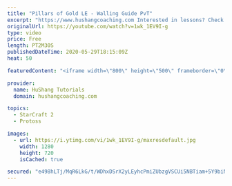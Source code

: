 ```yaml
---
title: "Pillars of Gold LE - Walling Guide PvT"
excerpt: "https://www.hushangcoaching.com Interested in lessons? Check out the website for more information ------------------------------------------------------------------------------------------------------- Want to support HuShang Tutorials directly? Patreon is a website where you can contribute a monthly"
originalUrl: https://youtube.com/watch?v=1wk_1EV9I-g
type: video
price: Free
length: PT2M30S
publishedDateTime: 2020-05-29T18:15:09Z
heat: 50

featuredContent: "<iframe width=\"800\" height=\"500\" frameborder=\"0\" src=\"https://www.youtube.com/embed/1wk_1EV9I-g\" allow=\"accelerometer; autoplay; encrypted-media; gyroscope; picture-in-picture\" allowfullscreen></iframe>"

provider:
  name: HuShang Tutorials
  domain: hushangcoaching.com

topics:
  - StarCraft 2
  - Protoss

images:
  - url: https://i.ytimg.com/vi/1wk_1EV9I-g/maxresdefault.jpg
    width: 1280
    height: 720
    isCached: true

secured: "e498hLTj/MqR6LkG/t/WDhxDSrX2yLEyhcPmiZUbzgVSCUi5NBTiam+5Y9biNY9IdZJFt6pjc4z0Iv/W82XuSHf5XJXS4suJcXxpzA5Oct6JP0drT3eQlUAeOfJHQeaCykN8liqaPYK8LZ3j3pvTgxNk6qy8E26Nlv13I3H5CfyE7McUpspfST0wXu3lmZE+/f7SR3KnV6Uf2eUdAFmZ/qAD3aoXWGrrlcC2K6z5MOxdnVgOWIvtiJ9u/BKpVpyH9lPVMqGP90oH1BG1y1j0Zcnwq9SAwp5SUJzOaVeuwfswOI/pPUqJlN/k4Dl1IbdQOpcKcTeDxZ6ZJBQXsloXBJuaNhgFn8mc384gmWwZIR+ibx/qzX5JeoYuA10/DJcC4LMb1Qe+mruLt3/vDJGT2wVmrg9AyvaEN99Pxvb+FJk=;F7MBF032x0xcCoSybdLoLw=="
---
```


